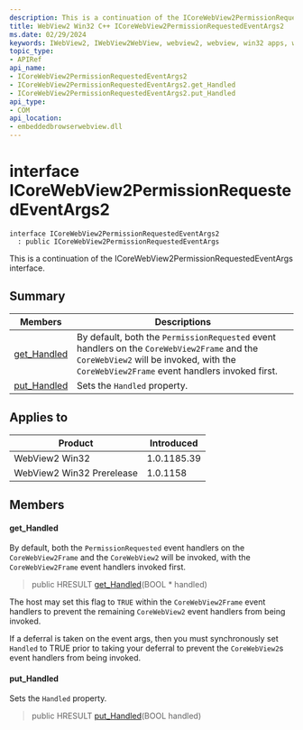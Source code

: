 ```yaml
---
description: This is a continuation of the ICoreWebView2PermissionRequestedEventArgs interface.
title: WebView2 Win32 C++ ICoreWebView2PermissionRequestedEventArgs2
ms.date: 02/29/2024
keywords: IWebView2, IWebView2WebView, webview2, webview, win32 apps, win32, edge, ICoreWebView2, ICoreWebView2Controller, browser control, edge html, ICoreWebView2PermissionRequestedEventArgs2
topic_type: 
- APIRef
api_name:
- ICoreWebView2PermissionRequestedEventArgs2
- ICoreWebView2PermissionRequestedEventArgs2.get_Handled
- ICoreWebView2PermissionRequestedEventArgs2.put_Handled
api_type:
- COM
api_location:
- embeddedbrowserwebview.dll
---
```


# interface ICoreWebView2PermissionRequestedEventArgs2

```
interface ICoreWebView2PermissionRequestedEventArgs2
  : public ICoreWebView2PermissionRequestedEventArgs
```

This is a continuation of the ICoreWebView2PermissionRequestedEventArgs interface.

## Summary

 Members                        | Descriptions
--------------------------------|---------------------------------------------
[get_Handled](#get_handled) | By default, both the `PermissionRequested` event handlers on the `CoreWebView2Frame` and the `CoreWebView2` will be invoked, with the `CoreWebView2Frame` event handlers invoked first.
[put_Handled](#put_handled) | Sets the `Handled` property.

## Applies to

Product                         | Introduced
--------------------------------|---------------------------------------------
WebView2 Win32            |    1.0.1185.39
WebView2 Win32 Prerelease |    1.0.1158

## Members

#### get_Handled

By default, both the `PermissionRequested` event handlers on the `CoreWebView2Frame` and the `CoreWebView2` will be invoked, with the `CoreWebView2Frame` event handlers invoked first.

> public HRESULT [get_Handled](#get_handled)(BOOL * handled)

The host may set this flag to `TRUE` within the `CoreWebView2Frame` event handlers to prevent the remaining `CoreWebView2` event handlers from being invoked.

If a deferral is taken on the event args, then you must synchronously set `Handled` to TRUE prior to taking your deferral to prevent the `CoreWebView2`s event handlers from being invoked.

#### put_Handled

Sets the `Handled` property.

> public HRESULT [put_Handled](#put_handled)(BOOL handled)


